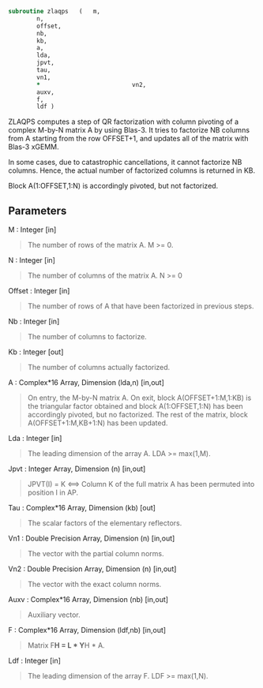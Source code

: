 ```fortran
subroutine zlaqps	(	m,
		n,
		offset,
		nb,
		kb,
		a,
		lda,
		jpvt,
		tau,
		vn1,
		*                          vn2,
		auxv,
		f,
		ldf )
```

 ZLAQPS computes a step of QR factorization with column pivoting
 of a complex M-by-N matrix A by using Blas-3.  It tries to factorize
 NB columns from A starting from the row OFFSET+1, and updates all
 of the matrix with Blas-3 xGEMM.

 In some cases, due to catastrophic cancellations, it cannot
 factorize NB columns.  Hence, the actual number of factorized
 columns is returned in KB.

 Block A(1:OFFSET,1:N) is accordingly pivoted, but not factorized.

## Parameters
M : Integer [in]
> The number of rows of the matrix A. M >= 0.

N : Integer [in]
> The number of columns of the matrix A. N >= 0

Offset : Integer [in]
> The number of rows of A that have been factorized in
> previous steps.

Nb : Integer [in]
> The number of columns to factorize.

Kb : Integer [out]
> The number of columns actually factorized.

A : Complex*16 Array, Dimension (lda,n) [in,out]
> On entry, the M-by-N matrix A.
> On exit, block A(OFFSET+1:M,1:KB) is the triangular
> factor obtained and block A(1:OFFSET,1:N) has been
> accordingly pivoted, but no factorized.
> The rest of the matrix, block A(OFFSET+1:M,KB+1:N) has
> been updated.

Lda : Integer [in]
> The leading dimension of the array A. LDA >= max(1,M).

Jpvt : Integer Array, Dimension (n) [in,out]
> JPVT(I) = K <==> Column K of the full matrix A has been
> permuted into position I in AP.

Tau : Complex*16 Array, Dimension (kb) [out]
> The scalar factors of the elementary reflectors.

Vn1 : Double Precision Array, Dimension (n) [in,out]
> The vector with the partial column norms.

Vn2 : Double Precision Array, Dimension (n) [in,out]
> The vector with the exact column norms.

Auxv : Complex*16 Array, Dimension (nb) [in,out]
> Auxiliary vector.

F : Complex*16 Array, Dimension (ldf,nb) [in,out]
> Matrix F**H = L * Y**H * A.

Ldf : Integer [in]
> The leading dimension of the array F. LDF >= max(1,N).

